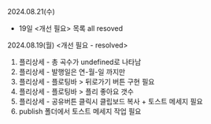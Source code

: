 2024.08.21(수)
- 19일 <개선 필요> 목록 all resoved

2024.08.19(월) 
<개선 필요 - resolved>
1. 플리상세 - 총 곡수가 undefined로 나타남
2. 플리상세 - 발행일은 연-월-일 까지만
3. 플리상세 - 플로팅바 > 뒤로가기 버튼 구현 필요
4. 플리상세 - 플로팅바 > 플리 좋아요 갯수
5. 플리상세 - 공유버튼 클릭시 클립보드 복사 + 토스트 메세지 필요
6. publish 폴더에서 토스트 메세지 작업 필요